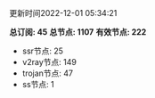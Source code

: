 更新时间2022-12-01 05:34:21

**总订阅: 45**
**总节点: 1107**
**有效节点: 222**
- ssr节点: 25
- v2ray节点: 149
- trojan节点: 47
- ss节点: 1
